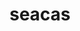 ---
title: "seacas"
layout: cache
categories: [package, develop]
meta: {"compilers": ["gcc@11.1.0", "gcc@11.4.0", "msvc@19.39.33523"], "num_specs": 47, "num_specs_by_stack": {"data-vis-sdk": 14, "e4s": 31, "root": 47, "windows-vis": 2}, "oss": ["ubuntu20.04", "ubuntu22.04", "windows10.0.20348"], "platforms": ["linux", "windows"], "stacks": ["data-vis-sdk", "e4s", "root", "windows-vis"], "targets": ["x86_64", "x86_64_v3"], "versions": ["2022-10-14", "2024-06-27"]}
spec_details: [{"compiler": "gcc@11.1.0", "hash": "273kqtqeynert5gg46eg3x767h3zznem", "os": "ubuntu20.04", "platform": "linux", "size": "-", "stacks": ["data-vis-sdk", "root"], "target": "x86_64_v3", "variants": ["~adios2", "+applications", "build_system=cmake", "build_type=Release", "+cgns", "~faodel", "+fortran", "generator=make", "~ipo", "+legacy", "~libcatalyst", "+matio", "~metis", "+mpi", "~pamgen", "patches:=d088208", "+shared", "+tests", "~thread_safe", "+x11", "~zlib"], "versions": ["2022-10-14"]}, {"compiler": "gcc@11.4.0", "hash": "37lrduywklirwcteo6tp4bricsxygabd", "os": "ubuntu22.04", "platform": "linux", "size": "-", "stacks": ["e4s", "root"], "target": "x86_64_v3", "variants": ["~adios2", "+applications", "build_system=cmake", "build_type=Release", "+cgns", "~faodel", "+fortran", "generator=make", "~ipo", "+legacy", "~libcatalyst", "+matio", "~metis", "+mpi", "~pamgen", "patches:=d088208", "+shared", "+tests", "~thread_safe", "+x11", "~zlib"], "versions": ["2022-10-14"]}, {"compiler": "gcc@11.4.0", "hash": "3jzfdwmqsgucbfzigoyr2zzqjarxcs2g", "os": "ubuntu22.04", "platform": "linux", "size": "-", "stacks": ["e4s", "root"], "target": "x86_64_v3", "variants": ["~adios2", "+applications", "build_system=cmake", "build_type=Release", "+cgns", "~faodel", "+fortran", "generator=make", "~ipo", "+legacy", "~libcatalyst", "+matio", "~metis", "+mpi", "~pamgen", "patches:=d088208", "+shared", "+tests", "~thread_safe", "+x11", "~zlib"], "versions": ["2022-10-14"]}, {"compiler": "gcc@11.1.0", "hash": "3umanue7ti45xi6qdwzryob4kqvbzrbc", "os": "ubuntu20.04", "platform": "linux", "size": "-", "stacks": ["data-vis-sdk", "root"], "target": "x86_64_v3", "variants": ["~adios2", "+applications", "build_system=cmake", "build_type=Release", "+cgns", "~faodel", "+fortran", "generator=make", "~ipo", "+legacy", "~libcatalyst", "+matio", "~metis", "+mpi", "~pamgen", "patches:=d088208", "+shared", "+tests", "~thread_safe", "+x11", "~zlib"], "versions": ["2022-10-14"]}, {"compiler": "gcc@11.4.0", "hash": "67oecdo4la3bt3s6css6hkvgk53szxdn", "os": "ubuntu22.04", "platform": "linux", "size": "-", "stacks": ["e4s", "root"], "target": "x86_64_v3", "variants": ["~adios2", "+applications", "build_system=cmake", "build_type=Release", "+cgns", "~faodel", "+fortran", "generator=make", "~ipo", "+legacy", "~libcatalyst", "+matio", "~metis", "+mpi", "~pamgen", "+shared", "+tests", "~thread_safe", "+x11", "~zlib"], "versions": ["2024-06-27"]}, {"compiler": "gcc@11.1.0", "hash": "77asyk6cpjotr4qq3vyy2rihqktzvvpm", "os": "ubuntu20.04", "platform": "linux", "size": "-", "stacks": ["data-vis-sdk", "root"], "target": "x86_64_v3", "variants": ["~adios2", "+applications", "build_system=cmake", "build_type=Release", "+cgns", "~faodel", "+fortran", "generator=make", "~ipo", "+legacy", "~libcatalyst", "+matio", "~metis", "+mpi", "~pamgen", "patches:=d088208", "+shared", "+tests", "~thread_safe", "+x11", "~zlib"], "versions": ["2022-10-14"]}, {"compiler": "msvc@19.39.33523", "hash": "7ebm2wmruqjiaorvliczgf3jaxoowbe5", "os": "windows10.0.20348", "platform": "windows", "size": "-", "stacks": ["root", "windows-vis"], "target": "x86_64", "variants": ["~adios2", "+applications", "build_system=cmake", "build_type=Release", "+cgns", "~faodel", "~fortran", "generator=ninja", "~ipo", "+legacy", "~libcatalyst", "~matio", "~metis", "~mpi", "~pamgen", "patches:=d088208", "~shared", "+tests", "~thread_safe", "~x11", "~zlib"], "versions": ["2022-10-14"]}, {"compiler": "gcc@11.1.0", "hash": "anzhm2pksf4zl6xlaidvyukamsau3tlo", "os": "ubuntu20.04", "platform": "linux", "size": "-", "stacks": ["data-vis-sdk", "root"], "target": "x86_64_v3", "variants": ["~adios2", "+applications", "build_system=cmake", "build_type=Release", "+cgns", "~faodel", "+fortran", "generator=make", "~ipo", "+legacy", "~libcatalyst", "+matio", "~metis", "+mpi", "~pamgen", "patches:=d088208", "+shared", "+tests", "~thread_safe", "+x11", "~zlib"], "versions": ["2022-10-14"]}, {"compiler": "gcc@11.4.0", "hash": "bkxqj52kepqpmwjyphtbeziuwyqdddcg", "os": "ubuntu22.04", "platform": "linux", "size": "-", "stacks": ["e4s", "root"], "target": "x86_64_v3", "variants": ["~adios2", "+applications", "build_system=cmake", "build_type=Release", "+cgns", "~faodel", "+fortran", "generator=make", "~ipo", "+legacy", "~libcatalyst", "+matio", "~metis", "+mpi", "~pamgen", "patches:=d088208", "+shared", "+tests", "~thread_safe", "+x11", "~zlib"], "versions": ["2022-10-14"]}, {"compiler": "gcc@11.1.0", "hash": "bzzbowi5omaz3vlnmtw6qdq7vejylaya", "os": "ubuntu20.04", "platform": "linux", "size": "-", "stacks": ["data-vis-sdk", "root"], "target": "x86_64_v3", "variants": ["~adios2", "+applications", "build_system=cmake", "build_type=Release", "+cgns", "~faodel", "+fortran", "generator=make", "~ipo", "+legacy", "~libcatalyst", "+matio", "~metis", "+mpi", "~pamgen", "patches:=d088208", "+shared", "+tests", "~thread_safe", "+x11", "~zlib"], "versions": ["2022-10-14"]}, {"compiler": "gcc@11.4.0", "hash": "c6pj3zklsfo4o3mj5vyjhx7dsmh4ees7", "os": "ubuntu22.04", "platform": "linux", "size": "-", "stacks": ["e4s", "root"], "target": "x86_64_v3", "variants": ["~adios2", "+applications", "build_system=cmake", "build_type=Release", "+cgns", "~faodel", "+fortran", "generator=make", "~ipo", "+legacy", "~libcatalyst", "+matio", "~metis", "+mpi", "~pamgen", "+shared", "+tests", "~thread_safe", "+x11", "~zlib"], "versions": ["2024-06-27"]}, {"compiler": "gcc@11.4.0", "hash": "cizdxf7x364oyyho67n6oiplq2h6452q", "os": "ubuntu22.04", "platform": "linux", "size": "-", "stacks": ["e4s", "root"], "target": "x86_64_v3", "variants": ["~adios2", "+applications", "build_system=cmake", "build_type=Release", "+cgns", "~faodel", "+fortran", "generator=make", "~ipo", "+legacy", "~libcatalyst", "+matio", "~metis", "+mpi", "~pamgen", "+shared", "+tests", "~thread_safe", "+x11", "~zlib"], "versions": ["2024-06-27"]}, {"compiler": "gcc@11.1.0", "hash": "d3pbg4yeqx35ijf4kexw55svwezxxrqh", "os": "ubuntu20.04", "platform": "linux", "size": "-", "stacks": ["data-vis-sdk", "root"], "target": "x86_64_v3", "variants": ["~adios2", "+applications", "build_system=cmake", "build_type=Release", "+cgns", "~faodel", "+fortran", "generator=make", "~ipo", "+legacy", "~libcatalyst", "+matio", "~metis", "+mpi", "~pamgen", "patches:=d088208", "+shared", "+tests", "~thread_safe", "+x11", "~zlib"], "versions": ["2022-10-14"]}, {"compiler": "gcc@11.4.0", "hash": "dsa6yn45kmabliti5z26knsxpdzlhq4b", "os": "ubuntu22.04", "platform": "linux", "size": "-", "stacks": ["e4s", "root"], "target": "x86_64_v3", "variants": ["~adios2", "+applications", "build_system=cmake", "build_type=Release", "+cgns", "~faodel", "+fortran", "generator=make", "~ipo", "+legacy", "~libcatalyst", "+matio", "~metis", "+mpi", "~pamgen", "+shared", "+tests", "~thread_safe", "+x11", "~zlib"], "versions": ["2024-06-27"]}, {"compiler": "gcc@11.4.0", "hash": "dtf4p4oalj6wcftuqhonusflvs4e7hpd", "os": "ubuntu22.04", "platform": "linux", "size": "-", "stacks": ["e4s", "root"], "target": "x86_64_v3", "variants": ["~adios2", "+applications", "build_system=cmake", "build_type=Release", "+cgns", "~faodel", "+fortran", "generator=make", "~ipo", "+legacy", "~libcatalyst", "+matio", "~metis", "+mpi", "~pamgen", "+shared", "+tests", "~thread_safe", "+x11", "~zlib"], "versions": ["2024-06-27"]}, {"compiler": "gcc@11.4.0", "hash": "fhaydjxuci46qtfcfiwdgo6pvkpawe7f", "os": "ubuntu22.04", "platform": "linux", "size": "-", "stacks": ["e4s", "root"], "target": "x86_64_v3", "variants": ["~adios2", "+applications", "build_system=cmake", "build_type=Release", "+cgns", "~faodel", "+fortran", "generator=make", "~ipo", "+legacy", "~libcatalyst", "+matio", "~metis", "+mpi", "~pamgen", "patches:=d088208", "+shared", "+tests", "~thread_safe", "+x11", "~zlib"], "versions": ["2022-10-14"]}, {"compiler": "gcc@11.4.0", "hash": "fxmkot2ty555r5yoai2ffe3bldldq5gk", "os": "ubuntu22.04", "platform": "linux", "size": "-", "stacks": ["e4s", "root"], "target": "x86_64_v3", "variants": ["~adios2", "+applications", "build_system=cmake", "build_type=Release", "+cgns", "~faodel", "+fortran", "generator=make", "~ipo", "+legacy", "~libcatalyst", "+matio", "~metis", "+mpi", "~pamgen", "patches:=d088208", "+shared", "+tests", "~thread_safe", "+x11", "~zlib"], "versions": ["2022-10-14"]}, {"compiler": "gcc@11.4.0", "hash": "gxfo736dese23ysonymmscpxiq74g75f", "os": "ubuntu22.04", "platform": "linux", "size": "-", "stacks": ["e4s", "root"], "target": "x86_64_v3", "variants": ["~adios2", "+applications", "build_system=cmake", "build_type=Release", "+cgns", "~faodel", "+fortran", "generator=make", "~ipo", "+legacy", "~libcatalyst", "+matio", "~metis", "+mpi", "~pamgen", "patches:=d088208", "+shared", "+tests", "~thread_safe", "+x11", "~zlib"], "versions": ["2022-10-14"]}, {"compiler": "gcc@11.1.0", "hash": "hpisbk4s6fd434r4hk5srttqvb4hqo5t", "os": "ubuntu20.04", "platform": "linux", "size": "-", "stacks": ["data-vis-sdk", "root"], "target": "x86_64_v3", "variants": ["~adios2", "+applications", "build_system=cmake", "build_type=Release", "+cgns", "~faodel", "+fortran", "generator=make", "~ipo", "+legacy", "~libcatalyst", "+matio", "~metis", "+mpi", "~pamgen", "patches:=d088208", "+shared", "+tests", "~thread_safe", "+x11", "~zlib"], "versions": ["2022-10-14"]}, {"compiler": "gcc@11.4.0", "hash": "i6ybxkcm55eaieruqpggfptn2k4caijw", "os": "ubuntu22.04", "platform": "linux", "size": "-", "stacks": ["e4s", "root"], "target": "x86_64_v3", "variants": ["~adios2", "+applications", "build_system=cmake", "build_type=Release", "+cgns", "~faodel", "+fortran", "generator=make", "~ipo", "+legacy", "~libcatalyst", "+matio", "~metis", "+mpi", "~pamgen", "patches:=d088208", "+shared", "+tests", "~thread_safe", "+x11", "~zlib"], "versions": ["2022-10-14"]}, {"compiler": "gcc@11.4.0", "hash": "j6n2gwgbek6gb26cmh6zlgdyt7ep4pnc", "os": "ubuntu22.04", "platform": "linux", "size": "-", "stacks": ["e4s", "root"], "target": "x86_64_v3", "variants": ["~adios2", "+applications", "build_system=cmake", "build_type=Release", "+cgns", "~faodel", "+fortran", "generator=make", "~ipo", "+legacy", "~libcatalyst", "+matio", "~metis", "+mpi", "~pamgen", "patches:=d088208", "+shared", "+tests", "~thread_safe", "+x11", "~zlib"], "versions": ["2022-10-14"]}, {"compiler": "gcc@11.4.0", "hash": "jhbo6h5tt6pp7prx3cb6vfmdt2ob4kjf", "os": "ubuntu22.04", "platform": "linux", "size": "-", "stacks": ["e4s", "root"], "target": "x86_64_v3", "variants": ["~adios2", "+applications", "build_system=cmake", "build_type=Release", "+cgns", "~faodel", "+fortran", "generator=make", "~ipo", "+legacy", "~libcatalyst", "+matio", "~metis", "+mpi", "~pamgen", "patches:=d088208", "+shared", "+tests", "~thread_safe", "+x11", "~zlib"], "versions": ["2022-10-14"]}, {"compiler": "gcc@11.4.0", "hash": "jqs6wloxiv35gplvdqrszckgvo2q5mgy", "os": "ubuntu22.04", "platform": "linux", "size": "-", "stacks": ["e4s", "root"], "target": "x86_64_v3", "variants": ["~adios2", "+applications", "build_system=cmake", "build_type=Release", "+cgns", "~faodel", "+fortran", "generator=make", "~ipo", "+legacy", "~libcatalyst", "+matio", "~metis", "+mpi", "~pamgen", "patches:=d088208", "+shared", "+tests", "~thread_safe", "+x11", "~zlib"], "versions": ["2022-10-14"]}, {"compiler": "gcc@11.4.0", "hash": "k2ohouud33dmj3mykw7wjc75tetof4nv", "os": "ubuntu22.04", "platform": "linux", "size": "-", "stacks": ["e4s", "root"], "target": "x86_64_v3", "variants": ["~adios2", "+applications", "build_system=cmake", "build_type=Release", "+cgns", "~faodel", "+fortran", "generator=make", "~ipo", "+legacy", "~libcatalyst", "+matio", "~metis", "+mpi", "~pamgen", "patches:=d088208", "+shared", "+tests", "~thread_safe", "+x11", "~zlib"], "versions": ["2022-10-14"]}, {"compiler": "gcc@11.4.0", "hash": "kwamqclgtcmhct66burricfwdd65fl4p", "os": "ubuntu22.04", "platform": "linux", "size": "-", "stacks": ["e4s", "root"], "target": "x86_64_v3", "variants": ["~adios2", "+applications", "build_system=cmake", "build_type=Release", "+cgns", "~faodel", "+fortran", "generator=make", "~ipo", "+legacy", "~libcatalyst", "+matio", "~metis", "+mpi", "~pamgen", "patches:=d088208", "+shared", "+tests", "~thread_safe", "+x11", "~zlib"], "versions": ["2022-10-14"]}, {"compiler": "gcc@11.4.0", "hash": "lmnp27do6t33q47tqmci2gf6yufu2wcv", "os": "ubuntu22.04", "platform": "linux", "size": "-", "stacks": ["e4s", "root"], "target": "x86_64_v3", "variants": ["~adios2", "+applications", "build_system=cmake", "build_type=Release", "+cgns", "~faodel", "+fortran", "generator=make", "~ipo", "+legacy", "~libcatalyst", "+matio", "~metis", "+mpi", "~pamgen", "patches:=d088208", "+shared", "+tests", "~thread_safe", "+x11", "~zlib"], "versions": ["2022-10-14"]}, {"compiler": "gcc@11.4.0", "hash": "lom5xpsokhnymjbolr3xzuauzisobfew", "os": "ubuntu22.04", "platform": "linux", "size": "-", "stacks": ["e4s", "root"], "target": "x86_64_v3", "variants": ["~adios2", "+applications", "build_system=cmake", "build_type=Release", "+cgns", "~faodel", "+fortran", "generator=make", "~ipo", "+legacy", "~libcatalyst", "+matio", "~metis", "+mpi", "~pamgen", "patches:=d088208", "+shared", "+tests", "~thread_safe", "+x11", "~zlib"], "versions": ["2022-10-14"]}, {"compiler": "gcc@11.4.0", "hash": "n44p3rsnweqvrxjqkr6zyhg6bgptodov", "os": "ubuntu22.04", "platform": "linux", "size": "-", "stacks": ["e4s", "root"], "target": "x86_64_v3", "variants": ["~adios2", "+applications", "build_system=cmake", "build_type=Release", "+cgns", "~faodel", "+fortran", "generator=make", "~ipo", "+legacy", "~libcatalyst", "+matio", "~metis", "+mpi", "~pamgen", "patches:=d088208", "+shared", "+tests", "~thread_safe", "+x11", "~zlib"], "versions": ["2022-10-14"]}, {"compiler": "gcc@11.1.0", "hash": "n6seyvgmzefbfonxizglhatof5w4bnpj", "os": "ubuntu20.04", "platform": "linux", "size": "-", "stacks": ["data-vis-sdk", "root"], "target": "x86_64_v3", "variants": ["~adios2", "+applications", "build_system=cmake", "build_type=Release", "+cgns", "~faodel", "+fortran", "generator=make", "~ipo", "+legacy", "~libcatalyst", "+matio", "~metis", "+mpi", "~pamgen", "patches:=d088208", "+shared", "+tests", "~thread_safe", "+x11", "~zlib"], "versions": ["2022-10-14"]}, {"compiler": "gcc@11.4.0", "hash": "nn6ush2kzcfqqipmaf4ltreajs7rdgdh", "os": "ubuntu22.04", "platform": "linux", "size": "-", "stacks": ["e4s", "root"], "target": "x86_64_v3", "variants": ["~adios2", "+applications", "build_system=cmake", "build_type=Release", "+cgns", "~faodel", "+fortran", "generator=make", "~ipo", "+legacy", "~libcatalyst", "+matio", "~metis", "+mpi", "~pamgen", "+shared", "+tests", "~thread_safe", "+x11", "~zlib"], "versions": ["2024-06-27"]}, {"compiler": "gcc@11.1.0", "hash": "noqfpkdmfelzllbpsli2stuqv3xezjln", "os": "ubuntu20.04", "platform": "linux", "size": "-", "stacks": ["data-vis-sdk", "root"], "target": "x86_64_v3", "variants": ["~adios2", "+applications", "build_system=cmake", "build_type=Release", "+cgns", "~faodel", "+fortran", "generator=make", "~ipo", "+legacy", "~libcatalyst", "+matio", "~metis", "+mpi", "~pamgen", "patches:=d088208", "+shared", "+tests", "~thread_safe", "+x11", "~zlib"], "versions": ["2022-10-14"]}, {"compiler": "gcc@11.4.0", "hash": "nrplltlkux3lgxpoc25tmlhrdd6cieuf", "os": "ubuntu22.04", "platform": "linux", "size": "-", "stacks": ["e4s", "root"], "target": "x86_64_v3", "variants": ["~adios2", "+applications", "build_system=cmake", "build_type=Release", "+cgns", "~faodel", "+fortran", "generator=make", "~ipo", "+legacy", "~libcatalyst", "+matio", "~metis", "+mpi", "~pamgen", "patches:=d088208", "+shared", "+tests", "~thread_safe", "+x11", "~zlib"], "versions": ["2022-10-14"]}, {"compiler": "gcc@11.4.0", "hash": "osqohysps6l5wf6msfv4wl2p7f6f2zui", "os": "ubuntu22.04", "platform": "linux", "size": "-", "stacks": ["e4s", "root"], "target": "x86_64_v3", "variants": ["~adios2", "+applications", "build_system=cmake", "build_type=Release", "+cgns", "~faodel", "+fortran", "generator=make", "~ipo", "+legacy", "~libcatalyst", "+matio", "~metis", "+mpi", "~pamgen", "+shared", "+tests", "~thread_safe", "+x11", "~zlib"], "versions": ["2024-06-27"]}, {"compiler": "gcc@11.4.0", "hash": "p2xmqmggdsvmy33vadq6nuca3dhqn3n6", "os": "ubuntu22.04", "platform": "linux", "size": "-", "stacks": ["e4s", "root"], "target": "x86_64_v3", "variants": ["~adios2", "+applications", "build_system=cmake", "build_type=Release", "+cgns", "~faodel", "+fortran", "generator=make", "~ipo", "+legacy", "~libcatalyst", "+matio", "~metis", "+mpi", "~pamgen", "+shared", "+tests", "~thread_safe", "+x11", "~zlib"], "versions": ["2024-06-27"]}, {"compiler": "gcc@11.4.0", "hash": "p3ttbru677lebrcydscop4q5q7lhmtsd", "os": "ubuntu22.04", "platform": "linux", "size": "-", "stacks": ["e4s", "root"], "target": "x86_64_v3", "variants": ["~adios2", "+applications", "build_system=cmake", "build_type=Release", "+cgns", "~faodel", "+fortran", "generator=make", "~ipo", "+legacy", "~libcatalyst", "+matio", "~metis", "+mpi", "~pamgen", "patches:=d088208", "+shared", "+tests", "~thread_safe", "+x11", "~zlib"], "versions": ["2022-10-14"]}, {"compiler": "gcc@11.4.0", "hash": "p6nz5gm53glw3cq4q3d2mzsv5y57drmh", "os": "ubuntu22.04", "platform": "linux", "size": "-", "stacks": ["e4s", "root"], "target": "x86_64_v3", "variants": ["~adios2", "+applications", "build_system=cmake", "build_type=Release", "+cgns", "~faodel", "+fortran", "generator=make", "~ipo", "+legacy", "~libcatalyst", "+matio", "~metis", "+mpi", "~pamgen", "+shared", "+tests", "~thread_safe", "+x11", "~zlib"], "versions": ["2024-06-27"]}, {"compiler": "gcc@11.4.0", "hash": "pq5beypdns2jpeu2lzkoe4ja5zahaevi", "os": "ubuntu22.04", "platform": "linux", "size": "-", "stacks": ["e4s", "root"], "target": "x86_64_v3", "variants": ["~adios2", "+applications", "build_system=cmake", "build_type=Release", "+cgns", "~faodel", "+fortran", "generator=make", "~ipo", "+legacy", "~libcatalyst", "+matio", "~metis", "+mpi", "~pamgen", "+shared", "+tests", "~thread_safe", "+x11", "~zlib"], "versions": ["2024-06-27"]}, {"compiler": "gcc@11.1.0", "hash": "qevwy46ysxl4653haacw2hnndveesqxr", "os": "ubuntu20.04", "platform": "linux", "size": "-", "stacks": ["data-vis-sdk", "root"], "target": "x86_64_v3", "variants": ["~adios2", "+applications", "build_system=cmake", "build_type=Release", "+cgns", "~faodel", "+fortran", "generator=make", "~ipo", "+legacy", "~libcatalyst", "+matio", "~metis", "+mpi", "~pamgen", "patches:=d088208", "+shared", "+tests", "~thread_safe", "+x11", "~zlib"], "versions": ["2022-10-14"]}, {"compiler": "gcc@11.4.0", "hash": "qhggpss74vamndzatcijvt7ojyg7hryb", "os": "ubuntu22.04", "platform": "linux", "size": "-", "stacks": ["e4s", "root"], "target": "x86_64_v3", "variants": ["~adios2", "+applications", "build_system=cmake", "build_type=Release", "+cgns", "~faodel", "+fortran", "generator=make", "~ipo", "+legacy", "~libcatalyst", "+matio", "~metis", "+mpi", "~pamgen", "patches:=d088208", "+shared", "+tests", "~thread_safe", "+x11", "~zlib"], "versions": ["2022-10-14"]}, {"compiler": "gcc@11.1.0", "hash": "rtpxwxct3g6oqcqdcvf6rmlaiqx6vgsk", "os": "ubuntu20.04", "platform": "linux", "size": "-", "stacks": ["data-vis-sdk", "root"], "target": "x86_64_v3", "variants": ["~adios2", "+applications", "build_system=cmake", "build_type=Release", "+cgns", "~faodel", "+fortran", "generator=make", "~ipo", "+legacy", "~libcatalyst", "+matio", "~metis", "+mpi", "~pamgen", "patches:=d088208", "+shared", "+tests", "~thread_safe", "+x11", "~zlib"], "versions": ["2022-10-14"]}, {"compiler": "msvc@19.39.33523", "hash": "tr5qtwn6zgakzvfd6gfeyyharxlc526n", "os": "windows10.0.20348", "platform": "windows", "size": "-", "stacks": ["root", "windows-vis"], "target": "x86_64", "variants": ["~adios2", "+applications", "build_system=cmake", "build_type=Release", "+cgns", "~faodel", "~fortran", "generator=ninja", "~ipo", "+legacy", "~libcatalyst", "~matio", "~metis", "~mpi", "~pamgen", "patches:=d088208", "~shared", "+tests", "~thread_safe", "~x11", "~zlib"], "versions": ["2022-10-14"]}, {"compiler": "gcc@11.1.0", "hash": "v5ujyeidpsekjfihpyz62tucdbc3cpiu", "os": "ubuntu20.04", "platform": "linux", "size": "-", "stacks": ["data-vis-sdk", "root"], "target": "x86_64_v3", "variants": ["~adios2", "+applications", "build_system=cmake", "build_type=Release", "+cgns", "~faodel", "+fortran", "generator=make", "~ipo", "+legacy", "~libcatalyst", "+matio", "~metis", "+mpi", "~pamgen", "patches:=d088208", "+shared", "+tests", "~thread_safe", "+x11", "~zlib"], "versions": ["2022-10-14"]}, {"compiler": "gcc@11.1.0", "hash": "vgbiqsdw7z77agjt2lmlbf7tsck6jcnz", "os": "ubuntu20.04", "platform": "linux", "size": "-", "stacks": ["data-vis-sdk", "root"], "target": "x86_64_v3", "variants": ["~adios2", "+applications", "build_system=cmake", "build_type=Release", "+cgns", "~faodel", "+fortran", "generator=make", "~ipo", "+legacy", "~libcatalyst", "+matio", "~metis", "+mpi", "~pamgen", "patches:=d088208", "+shared", "+tests", "~thread_safe", "+x11", "~zlib"], "versions": ["2022-10-14"]}, {"compiler": "gcc@11.4.0", "hash": "wkfwly4ksu5325xkyeifvpsguhxbuqrj", "os": "ubuntu22.04", "platform": "linux", "size": "-", "stacks": ["e4s", "root"], "target": "x86_64_v3", "variants": ["~adios2", "+applications", "build_system=cmake", "build_type=Release", "+cgns", "~faodel", "+fortran", "generator=make", "~ipo", "+legacy", "~libcatalyst", "+matio", "~metis", "+mpi", "~pamgen", "patches:=d088208", "+shared", "+tests", "~thread_safe", "+x11", "~zlib"], "versions": ["2022-10-14"]}, {"compiler": "gcc@11.4.0", "hash": "xrvkcpoa2bqduhcmqee4dq2vynpwcodm", "os": "ubuntu22.04", "platform": "linux", "size": "-", "stacks": ["e4s", "root"], "target": "x86_64_v3", "variants": ["~adios2", "+applications", "build_system=cmake", "build_type=Release", "+cgns", "~faodel", "+fortran", "generator=make", "~ipo", "+legacy", "~libcatalyst", "+matio", "~metis", "+mpi", "~pamgen", "patches:=d088208", "+shared", "+tests", "~thread_safe", "+x11", "~zlib"], "versions": ["2022-10-14"]}, {"compiler": "gcc@11.4.0", "hash": "xsbtcq5plntqtnnkgqoktidskelq6kxq", "os": "ubuntu22.04", "platform": "linux", "size": "-", "stacks": ["e4s", "root"], "target": "x86_64_v3", "variants": ["~adios2", "+applications", "build_system=cmake", "build_type=Release", "+cgns", "~faodel", "+fortran", "generator=make", "~ipo", "+legacy", "~libcatalyst", "+matio", "~metis", "+mpi", "~pamgen", "+shared", "+tests", "~thread_safe", "+x11", "~zlib"], "versions": ["2024-06-27"]}, {"compiler": "gcc@11.1.0", "hash": "xzrklinouai3zy7u4lnkngnjrufybkt4", "os": "ubuntu20.04", "platform": "linux", "size": "-", "stacks": ["data-vis-sdk", "root"], "target": "x86_64_v3", "variants": ["~adios2", "+applications", "build_system=cmake", "build_type=Release", "+cgns", "~faodel", "+fortran", "generator=make", "~ipo", "+legacy", "~libcatalyst", "+matio", "~metis", "+mpi", "~pamgen", "patches:=d088208", "+shared", "+tests", "~thread_safe", "+x11", "~zlib"], "versions": ["2022-10-14"]}]
---